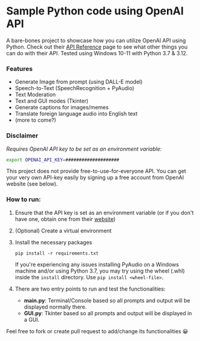 # Sample Python code using OpenAI API
A bare-bones project to showcase how you can utilize OpenAI API using Python. Check out their 
[API Reference](https://platform.openai.com/docs/api-reference) page to see what other things you can do 
with their API. Tested using Windows 10-11 with Python 3.7 & 3.12.

### Features
- Generate Image from prompt (using DALL-E model)
- Speech-to-Text (SpeechRecognition + PyAudio)
- Text Moderation
- Text and GUI modes (Tkinter)
- Generate captions for images/memes
- Translate foreign language audio into English text
- (more to come?)


### Disclaimer
*Requires OpenAI API key to be set as an environment variable:*

```bash
export OPENAI_API_KEY=####################
```
This project does not provide free-to-use-for-everyone API. You can get your very own API-key easily
by signing up a free account from OpenAI website (see below).


### How to run:

1) Ensure that the API key is set as an environment variable (or if you don't have one, 
obtain one from their [website](https://openai.com/blog/openai-api))

2) (Optional) Create a virtual environment

3) Install the necessary packages
    ```commandline
    pip install -r requirements.txt
    ```
   If you're experiencing any issues installing PyAudio on a Windows machine and/or using 
   Python 3.7, you may try using the wheel (.whl) inside the `install` directory. Use
   `pip install <wheel-file>`.
4) There are two entry points to run and test the functionalities:
   - **main.py**: Terminal/Console based so all prompts and output will be displayed normally there.
   - **GUI.py**: Tkinter based so all prompts and output will be displayed in a GUI.


Feel free to fork or create pull request to add/change its functionalities 😀